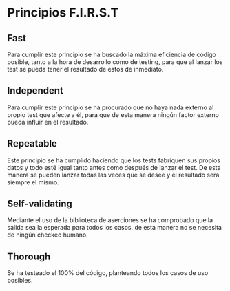 # Principios F.I.R.S.T

## Fast

Para cumplir este principio se ha buscado la máxima eficiencia de código posible, tanto a la hora de desarrollo como de testing, para que al lanzar los test se pueda tener el resultado de estos de inmediato.

## Independent

Para cumplir este principio se ha procurado que no haya nada externo al propio test que afecte a él, para que de esta manera ningún factor externo pueda influir en el resultado.

## Repeatable

Este principio se ha cumplido haciendo que los tests fabriquen sus propios datos y todo esté igual tanto antes como después de lanzar el test. De esta manera se pueden lanzar todas las veces que se desee y el resultado será siempre el mismo.

## Self-validating

Mediante el uso de la biblioteca de aserciones se ha comprobado que la salida sea la esperada para todos los casos, de esta manera no se necesita de ningún checkeo humano.

## Thorough

Se ha testeado el 100% del código, planteando todos los casos de uso posibles.